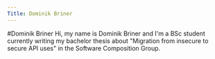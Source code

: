 ```yaml
---
Title: Dominik Briner
---
```

#Dominik Briner
Hi, my name is Dominik Briner and I'm a BSc student currently writing my bachelor thesis about "Migration from insecure to secure API uses" in the Software Composition Group.
